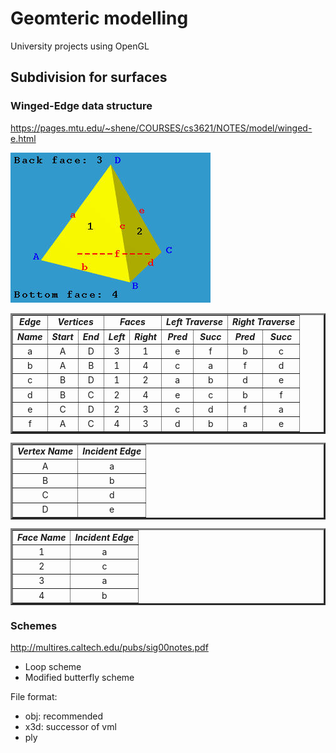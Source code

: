 # Geomteric modelling

University projects using OpenGL

## Subdivision for surfaces

### Winged-Edge data structure

https://pages.mtu.edu/~shene/COURSES/cs3621/NOTES/model/winged-e.html

![tetrahedron](/data/wing-2.jpg)

<TABLE BORDER=3>
     <TR ALIGN=CENTER>
          <TD> <B><I>Edge</I></B> </TD>
          <TD COLSPAN=2> <B><I>Vertices</I></B> </TD>
          <TD COLSPAN=2> <B><I>Faces</I></B> </TD>
          <TD COLSPAN=2> <B><I>Left Traverse</I></B> </TD>
          <TD COLSPAN=2> <B><I>Right Traverse</I></B> </TD>
     </TR>
     <TR ALIGN=CENTER>
          <TD> <B><I>Name</I></B> </TD>
          <TD> <B><I>Start</I></B> </TD>
          <TD> <B><I>End</I></B> </TD>
          <TD> <B><I>Left</I></B> </TD>
          <TD> <B><I>Right</I></B> </TD>
          <TD> <B><I>Pred</I></B> </TD>
          <TD> <B><I>Succ</I></B> </TD>
          <TD> <B><I>Pred</I></B> </TD>
          <TD> <B><I>Succ</I></B> </TD>
     </TR>
     <TR ALIGN=CENTER>
          <TD> a </TD>
          <TD> A </TD>  <TD> D </TD>
          <TD> 3 </TD>  <TD> 1 </TD>
          <TD> e </TD>  <TD> f </TD>
          <TD> b </TD>  <TD> c </TD>
     </TR>
     <TR ALIGN=CENTER>
          <TD> b </TD>
          <TD> A </TD>  <TD> B </TD>
          <TD> 1 </TD>  <TD> 4 </TD>
          <TD> c </TD>  <TD> a </TD>
          <TD> f </TD>  <TD> d </TD>
     </TR>
     <TR ALIGN=CENTER>
          <TD> c </TD>
          <TD> B </TD>  <TD> D </TD>
          <TD> 1 </TD>  <TD> 2 </TD>
          <TD> a </TD>  <TD> b </TD>
          <TD> d </TD>  <TD> e </TD>
     </TR>
     <TR ALIGN=CENTER>
          <TD> d </TD>
          <TD> B </TD>  <TD> C </TD>
          <TD> 2 </TD>  <TD> 4 </TD>
          <TD> e </TD>  <TD> c </TD>
          <TD> b </TD>  <TD> f </TD>
     </TR>
     <TR ALIGN=CENTER>
          <TD> e </TD>
          <TD> C </TD>  <TD> D </TD>
          <TD> 2 </TD>  <TD> 3 </TD>
          <TD> c </TD>  <TD> d </TD>
          <TD> f </TD>  <TD> a </TD>
     </TR>
     <TR ALIGN=CENTER>
          <TD> f </TD>
          <TD> A </TD>  <TD> C </TD>
          <TD> 4 </TD>  <TD> 3 </TD>
          <TD> d </TD>  <TD> b </TD>
          <TD> a </TD>  <TD> e </TD>
     </TR>
</TABLE>

<TABLE BORDER=3>
     <TR ALIGN=CENTER>
          <TD> <B><I>Vertex Name</B></I> </TD>
          <TD> <B><I>Incident Edge</B></I>
     </TR>
     <TR ALIGN=CENTER>
          <TD> A </TD>   <TD> a </TD>
     </TR>
     <TR ALIGN=CENTER>
          <TD> B </TD>   <TD> b </TD>
     </TR>
     <TR ALIGN=CENTER>
          <TD> C </TD>   <TD> d </TD>
     </TR>
     <TR ALIGN=CENTER>
          <TD> D </TD>   <TD> e </TD>
     </TR>
</TABLE>

<TABLE BORDER=3>
     <TR ALIGN=CENTER>
          <TD> <B><I>Face Name</B></I> </TD>
          <TD> <B><I>Incident Edge</B></I>
     </TR>
     <TR ALIGN=CENTER>
          <TD> 1 </TD>   <TD> a </TD>
     </TR>
     <TR ALIGN=CENTER>
          <TD> 2 </TD>   <TD> c </TD>
     </TR>
     <TR ALIGN=CENTER>
          <TD> 3 </TD>   <TD> a </TD>
     </TR>
     <TR ALIGN=CENTER>
          <TD> 4 </TD>   <TD> b </TD>
     </TR>
</TABLE>


### Schemes
http://multires.caltech.edu/pubs/sig00notes.pdf

* Loop scheme
* Modified butterfly scheme


File format:

* obj: recommended
* x3d: successor of vml
* ply
